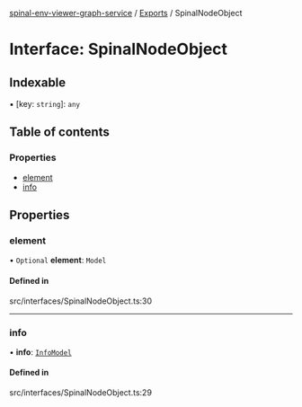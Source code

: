 [spinal-env-viewer-graph-service](../README.md) / [Exports](../modules.md) / SpinalNodeObject

# Interface: SpinalNodeObject

## Indexable

▪ [key: `string`]: `any`

## Table of contents

### Properties

- [element](SpinalNodeObject.md#element)
- [info](SpinalNodeObject.md#info)

## Properties

### element

• `Optional` **element**: `Model`

#### Defined in

src/interfaces/SpinalNodeObject.ts:30

___

### info

• **info**: [`InfoModel`](InfoModel.md)

#### Defined in

src/interfaces/SpinalNodeObject.ts:29

